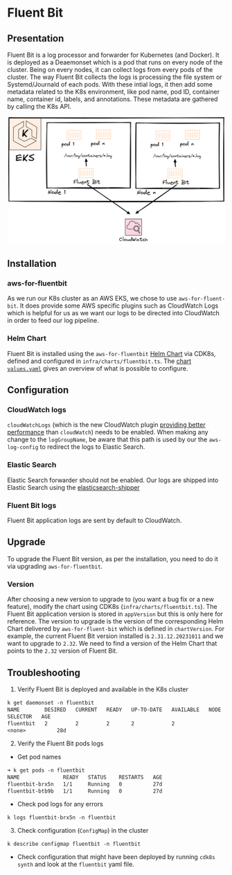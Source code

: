 # Fluent Bit

## Presentation

Fluent Bit is a log processor and forwarder for Kubernetes (and Docker).
It is deployed as a Deaemonset which is a pod that runs on every node of the cluster. Being on every nodes, it can collect logs from every pods of the cluster.
The way Fluent Bit collects the logs is processing the file system or Systemd/Journald of each pods. With these intial logs, it then add some metadata related to the K8s environment, like pod name, pod ID, container name, container id, labels, and annotations. These metadata are gathered by calling the K8s API.

![Fluent Bit in EKS](static/fluentbit_in_eks.png)

## Installation

### aws-for-fluentbit

As we run our K8s cluster as an AWS EKS, we chose to use `aws-for-fluent-bit`. It does provide some AWS specific plugins such as CloudWatch Logs which is helpful for us as we want our logs to be directed into CloudWatch in order to feed our log pipeline.

### Helm Chart

Fluent Bit is installed using the `aws-for-fluentbit` [Helm Chart](https://github.com/aws/eks-charts/tree/master/stable/aws-for-fluent-bit) via CDK8s, defined and configured in `infra/charts/fluentbit.ts`. The [chart `values.yaml`](https://github.com/aws/eks-charts/blob/master/stable/aws-for-fluent-bit/values.yaml) gives an overview of what is possible to configure.

## Configuration

### CloudWatch logs

`cloudWatchLogs` (which is the new CloudWatch plugin [providing better performance](https://github.com/aws/eks-charts/pull/903) than `cloudWatch`) needs to be enabled.
When making any change to the `logGroupName`, be aware that this path is used by our the `aws-log-config` to redirect the logs to Elastic Search.

### Elastic Search

Elastic Search forwarder should not be enabled. Our logs are shipped into Elastic Search using the [elasticsearch-shipper](https://github.com/linz/elasticsearch-shipper)

### Fluent Bit logs

Fluent Bit application logs are sent by default to CloudWatch.

## Upgrade

To upgrade the Fluent Bit version, as per the installation, you need to do it via upgrading `aws-for-fluentbit`.

### Version

After choosing a new version to upgrade to (you want a bug fix or a new feature), modify the chart using CDK8s (`infra/charts/fluentbit.ts`).
The Fluent Bit application version is stored in `appVersion` but this is only here for reference. The version to upgrade is the version of the corresponding Helm Chart delivered by `aws-for-fluent-bit` which is defined in `chartVersion`.
For example, the current Fluent Bit version installed is `2.31.12.20231011` and we want to upgrade to `2.32`. We need to find a version of the Helm Chart that points to the `2.32` version of Fluent Bit.

## Troubleshooting

1. Verify Fluent Bit is deployed and available in the K8s cluster

```shell
k get daemonset -n fluentbit
NAME        DESIRED   CURRENT   READY   UP-TO-DATE   AVAILABLE   NODE SELECTOR   AGE
fluentbit   2         2         2       2            2           <none>          28d
```

2. Verify the Fluent Bit pods logs

- Get pod names

```shell
➜ k get pods -n fluentbit
NAME              READY   STATUS    RESTARTS   AGE
fluentbit-brx5n   1/1     Running   0          27d
fluentbit-btb9b   1/1     Running   0          27d
```

- Check pod logs for any errors

```shell
k logs fluentbit-brx5n -n fluentbit
```

3. Check configuration (`ConfigMap`) in the cluster

```shell
k describe configmap fluentbit -n fluentbit
```

- Check configuration that might have been deployed by running `cdk8s synth` and look at the `fluentbit` yaml file.
